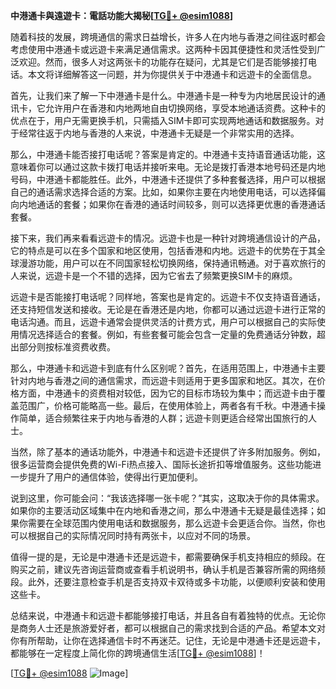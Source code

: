 **中港通卡與遠遊卡：電話功能大揭秘[[TG💪+ @esim1088](https://t.me/s/esim1088)]**

随着科技的发展，跨境通信的需求日益增长，许多人在内地与香港之间往返时都会考虑使用中港通卡或远遊卡来满足通信需求。这两种卡因其便捷性和灵活性受到广泛欢迎。然而，很多人对这两张卡的功能存在疑问，尤其是它们是否能够接打电话。本文将详细解答这一问题，并为你提供关于中港通卡和远遊卡的全面信息。

首先，让我们来了解一下中港通卡是什么。中港通卡是一种专为内地居民设计的通讯卡，它允许用户在香港和内地两地自由切换网络，享受本地通话资费。这种卡的优点在于，用户无需更换手机，只需插入SIM卡即可实现两地通话和数据服务。对于经常往返于内地与香港的人来说，中港通卡无疑是一个非常实用的选择。

那么，中港通卡能否接打电话呢？答案是肯定的。中港通卡支持语音通话功能，这意味着你可以通过这款卡拨打电话并接听来电。无论是拨打香港本地号码还是内地号码，中港通卡都能胜任。此外，中港通卡还提供了多种套餐选择，用户可以根据自己的通话需求选择合适的方案。比如，如果你主要在内地使用电话，可以选择偏向内地通话的套餐；如果你在香港的通话时间较多，则可以选择更优惠的香港通话套餐。

接下来，我们再来看看远遊卡的情况。远遊卡也是一种针对跨境通信设计的产品，它的特点是可以在多个国家和地区使用，包括香港和内地。远遊卡的优势在于其全球漫游功能，用户可以在不同国家轻松切换网络，保持通讯畅通。对于喜欢旅行的人来说，远遊卡是一个不错的选择，因为它省去了频繁更换SIM卡的麻烦。

远遊卡是否能接打电话呢？同样地，答案也是肯定的。远遊卡不仅支持语音通话，还支持短信发送和接收。无论是在香港还是内地，你都可以通过远遊卡进行正常的电话沟通。而且，远遊卡通常会提供灵活的计费方式，用户可以根据自己的实际使用情况选择适合的套餐。例如，有些套餐可能会包含一定量的免费通话分钟数，超出部分则按标准资费收费。

那么，中港通卡和远遊卡到底有什么区别呢？首先，在适用范围上，中港通卡主要针对内地与香港之间的通信需求，而远遊卡则适用于更多国家和地区。其次，在价格方面，中港通卡的资费相对较低，因为它的目标市场较为集中；而远遊卡由于覆盖范围广，价格可能略高一些。最后，在使用体验上，两者各有千秋。中港通卡操作简单，适合频繁往来于内地与香港的人群；远遊卡则更适合经常出国旅行的人士。

当然，除了基本的通话功能外，中港通卡和远遊卡还提供了许多附加服务。例如，很多运营商会提供免费的Wi-Fi热点接入、国际长途折扣等增值服务。这些功能进一步提升了用户的通信体验，使得出行更加便利。

说到这里，你可能会问：“我该选择哪一张卡呢？”其实，这取决于你的具体需求。如果你的主要活动区域集中在内地和香港之间，那么中港通卡无疑是最佳选择；如果你需要在全球范围内使用电话和数据服务，那么远遊卡会更适合你。当然，你也可以根据自己的实际情况同时持有两张卡，以应对不同的场景。

值得一提的是，无论是中港通卡还是远遊卡，都需要确保手机支持相应的频段。在购买之前，建议先咨询运营商或查看手机说明书，确认手机是否兼容所需的网络频段。此外，还要注意检查手机是否支持双卡双待或多卡功能，以便顺利安装和使用这些卡。

总结来说，中港通卡和远遊卡都能够接打电话，并且各自有着独特的优点。无论你是商务人士还是旅游爱好者，都可以根据自己的需求找到合适的产品。希望本文对你有所帮助，让你在选择通信卡时不再迷茫。记住，无论是中港通卡还是远遊卡，都能够在一定程度上简化你的跨境通信生活[[TG💪+ @esim1088](https://t.me/s/esim1088)]！

[[TG💪+ @esim1088](https://t.me/s/esim1088) ![Image](https://i.postimg.cc/4NQfJmqS/Snipaste-2025-05-13-00-14-12.png)]